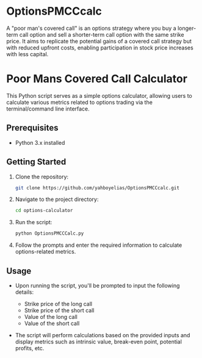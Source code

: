 # OptionsPMCCcalc
A "poor man's covered call" is an options strategy where you buy a longer-term call option and sell a shorter-term call option with the same strike price. It aims to replicate the potential gains of a covered call strategy but with reduced upfront costs, enabling participation in stock price increases with less capital.

# Poor Mans Covered Call Calculator

This Python script serves as a simple options calculator, allowing users to calculate various metrics related to options trading via the terminal/command line interface.

## Prerequisites

- Python 3.x installed

## Getting Started

1. Clone the repository:
    ```bash
    git clone https://github.com/yahboyelias/OptionsPMCCcalc.git
    ```

2. Navigate to the project directory:
    ```bash
    cd options-calculator
    ```

3. Run the script:
    ```bash
    python OptionsPMCCCalc.py
    ```

4. Follow the prompts and enter the required information to calculate options-related metrics.

## Usage

- Upon running the script, you'll be prompted to input the following details:
    - Strike price of the long call
    - Strike price of the short call
    - Value of the long call
    - Value of the short call

- The script will perform calculations based on the provided inputs and display metrics such as intrinsic value, break-even point, potential profits, etc.
